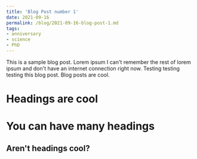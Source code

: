 ```yaml
---
title: 'Blog Post number 1'
date: 2021-09-16
permalink: /blog/2021-09-16-blog-post-1.md
tags:
- anniversary
- science
- PhD
---
```


This is a sample blog post. Lorem ipsum I can't remember the rest of lorem ipsum and don't have an internet connection right now. Testing testing testing this blog post. Blog posts are cool.

Headings are cool
======

You can have many headings
======

Aren't headings cool?
------